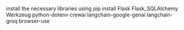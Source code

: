 install the necessary libraries using
pip install Flask Flask_SQLAlchemy Werkzeug python-dotenv crewai langchain-google-genai langchain-groq browser-use
